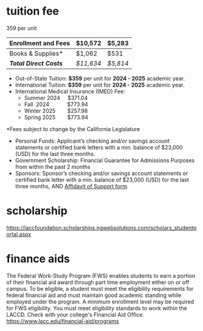 

# tuition fee 
359 per unit

| Enrollment and Fees      | $10,572   | $5,283   |
| ------------------------ | --------- | -------- |
| Books & Supplies*        | $1,062    | $531     |
| _**Total Direct Costs**_ | _$11,634_ | _$5,814_ |

- Out-of-State Tuition: **$359** per unit for **2024 - 2025** academic year.
- International Tuition: **$359** per unit for **2024 - 2025** academic year.
- International Medical Insurance (IMED) Fee:
    - Summer 2024     $371.04
    - Fall  2024            $773.94
    - Winter 2025        $257.98
    - Spring 2025        $773.94

*Fees subject to change by the California Legislature
- Personal Funds: Applicant’s checking and/or savings account statements or certified bank letters with a min. balance of $23,000 (USD) for the last three months.
- Government Scholarship: Financial Guarantee for Admissions Purposes from within the past 2 months
- Sponsors: Sponsor’s checking and/or savings account statements or certified bank letter with a min. balance of $23,000 (USD) for the last three months, AND [Affidavit of Support form](https://www.lacc.edu/sites/lacc.edu/files/2022-08/Affidavit-of-Support-Form_Fillable.pdf).
# scholarship 
https://laccfoundation.scholarships.ngwebsolutions.com/scholarx_studentportal.aspx


# finance aids 
The Federal Work-Study Program (FWS) enables students to earn a portion of their financial aid award through part time employment either on or off campus. To be eligible, a student must meet the eligibility requirements for federal financial aid and must maintain good academic standing while employed under the program. A minimum enrollment level may be required for FWS eligibility. You must meet eligibility standards to work within the LACCD. Check with your college's Financial Aid Office.
https://www.lacc.edu/financial-aid/programs


